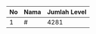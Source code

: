 | No | Nama            | Jumlah Level |
|----|-----------------|--------------|
| 1  | #    |    4281        |
